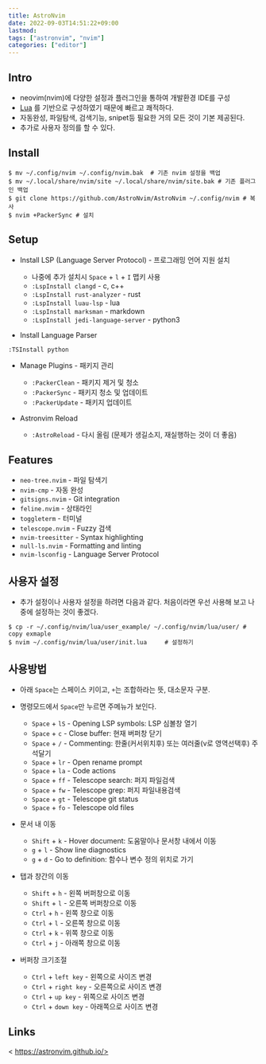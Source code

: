 ```yaml
---
title: AstroNvim
date: 2022-09-03T14:51:22+09:00
lastmod:
tags: ["astronvim", "nvim"]
categories: ["editor"]
---
```


## Intro

* neovim(nvim)에 다양한 설정과 플러그인을 통하여 개발환경 IDE를 구성
* [Lua](lua) 를 기반으로 구성하였기 때문에 빠르고 쾌적하다.
* 자동완성, 파일탐색, 검색기능, snipet등 필요한 거의 모든 것이 기본 제공된다.
* 추가로 사용자 정의를 할 수 있다.

## Install

```console
$ mv ~/.config/nvim ~/.config/nvim.bak  # 기존 nvim 설정을 백업
$ mv ~/.local/share/nvim/site ~/.local/share/nvim/site.bak # 기존 플러그인 백업
$ git clone https://github.com/AstroNvim/AstroNvim ~/.config/nvim # 복사
$ nvim +PackerSync # 설치
```

## Setup

* Install LSP (Language Server Protocol) - 프로그래밍 언어 지원 설치
    - 나중에 추가 설치시 `Space` + `l` + `I` 맵키 사용
    - `:LspInstall clangd`                  - c, c++
    - `:LspInstall rust-analyzer`           - rust
    - `:LspInstall luau-lsp`                - lua
    - `:LspInstall marksman`                - markdown
    - `:LspInstall jedi-language-server`    - python3

* Install Language Parser
```
:TSInstall python
```

* Manage Plugins - 패키지 관리
    - `:PackerClean`   - 패키지 제거 및 청소
    - `:PackerSync`    - 패키지 청소 및 업데이트
    - `:PackerUpdate`    - 패키지 업데이트

* Astronvim Reload
    - `:AstroReload`  - 다시 올림 (문제가 생길소지, 재실행하는 것이 더 좋음)

## Features

* `neo-tree.nvim` - 파일 탐색기
* `nvim-cmp` - 자동 완성
* `gitsigns.nvim` - Git integration
* `feline.nvim` - 상태라인
* `toggleterm`  - 터미널
* `telescope.nvim` - Fuzzy 검색
* `nvim-treesitter` - Syntax highlighting 
* `null-ls.nvim` - Formatting and linting
* `nvim-lsconfig` - Language Server Protocol 

## 사용자 설정

* 추가 설정이나 사용자 설정을 하려면 다음과 같다. 처음이라면 우선 사용해 보고 나중에 설정하는 것이 좋겠다.
```console
$ cp -r ~/.config/nvim/lua/user_example/ ~/.config/nvim/lua/user/ # copy exmaple
$ nvim ~/.config/nvim/lua/user/init.lua     # 설정하기
```

## 사용방법

* 아래 `Space`는 스페이스 키이고, `+`는 조합하라는 뜻, 대소문자 구분.
* 명령모드에서 `Space`만 누르면 주메뉴가 보인다.

    * `Space` + `lS` - Opening LSP symbols: LSP 심볼창 열기
    * `Space` + `c` - Close buffer: 현재 버퍼창 닫기
    * `Space` + `/` - Commenting: 한줄(커서위치후) 또는 여러줄(v로 영역선택후) 주석달기
    * `Space` + `lr` - Open rename prompt
    * `Space` + `la` - Code actions 
    * `Space` + `ff` - Telescope search: 퍼지 파일검색
    * `Space` + `fw` - Telescope grep: 퍼지 파일내용검색
    * `Space` + `gt` - Telescope git status
    * `Space` + `fo` - Telescope old files

* 문서 내 이동
    * `Shift` + `k` - Hover document: 도움말이나 문서창 내에서 이동
    * `g` + `l` - Show line diagnostics 
    * `g` + `d` - Go to definition: 함수나 변수 정의 위치로 가기

* 탭과 창간의 이동
    * `Shift` + `h` - 왼쪽 버퍼창으로 이동
    * `Shift` + `l` - 오른쪽 버퍼창으로 이동
    * `Ctrl` + `h` - 왼쪽 창으로 이동
    * `Ctrl` + `l` - 오른쪽 창으로 이동
    * `Ctrl` + `k` - 위쪽 창으로 이동
    * `Ctrl` + `j` - 아래쪽 창으로 이동

* 버퍼창 크기조절 
    * `Ctrl` + `left key` - 왼쪽으로 사이즈 변경
    * `Ctrl` + `right key` - 오른쪽으로 사이즈 변경
    * `Ctrl` + `up key` - 위쪽으로 사이즈 변경
    * `Ctrl` + `down key` - 아래쪽으로 사이즈 변경

## Links

< https://astronvim.github.io/>
